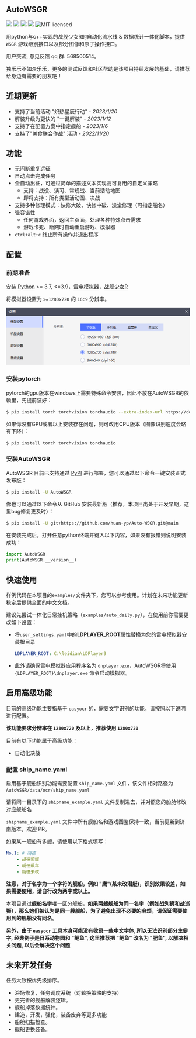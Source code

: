 ## AutoWSGR

![](https://img.shields.io/github/repo-size/huan-yp/Auto-WSGR) ![](https://img.shields.io/pypi/v/AutoWSGR) ![](https://img.shields.io/pypi/dm/AutoWSGR) ![](https://img.shields.io/github/issues/huan-yp/Auto-WSGR) ![MIT licensed](https://img.shields.io/badge/license-MIT-brightgreen.svg)

用python与c++实现的战舰少女R的自动化流水线 & 数据统计一体化脚本，提供 `WSGR` 游戏级别接口以及部分图像和原子操作接口。

用户交流, 意见反馈 qq 群:  568500514。

独乐乐不如众乐乐，更多的测试反馈和社区帮助是该项目持续发展的基础，请推荐给身边有需要的朋友吧！

## 近期更新

- 支持了当前活动 "炽热星辰行动" - *2023/1/20*
- 解装升级为更快的 "一键解装" - *2023/1/12*
- 支持了在配置方案中指定舰船 - *2023/1/6*
- 支持了"美食联合作战" 活动 - *2022/11/20*


## 功能

- 无间断重复远征
- 自动点击完成任务
- 全自动出征，可通过简单的描述文本实现高可复用的自定义策略
  - 支持：战役、演习、常规战、当前活动地图
  - 即将支持：所有类型活动图、决战
- 支持多种修理模式：快修大破、快修中破、澡堂修理（可指定船名）
- 强容错性
  - 任何游戏界面，返回主页面，处理各种特殊点击需求
  - 游戏卡死、断网时自动重启游戏、模拟器
- `ctrl+alt+c` 终止所有操作并退出程序

## 配置

### 前期准备


安装 [Python](https://www.python.org/) >= 3.7, <=3.9，[雷电模拟器](https://www.ldmnq.com/)，[战舰少女R](http://www.jianniang.com/)

将模拟器设置为 `>=1280x720` 的 `16:9` 分辨率。

![image-20221006213603676](.assets/LeidianResolution.png)

### 安装pytorch
pytorch的gpu版本在windows上需要特殊命令安装，因此不放在AutoWSGR的依赖里，先提前装好：
```bash
$ pip install torch torchvision torchaudio --extra-index-url https://download.pytorch.org/whl/cu117
```

如果你没有GPU或者以上安装存在问题，则可改用CPU版本（图像识别速度会略有下降）：
```bash
$ pip install torch torchvision torchaudio
```

### 安装AutoWSGR

AutoWSGR 目前已支持通过 [PyPI](https://pypi.org/project/AutoWSGR/) 进行部署，您可以通过以下命令一键安装正式发布版：

```bash
$ pip install -U AutoWSGR
```

你也可以通过以下命令从 GitHub 安装最新版（推荐，本项目尚处于开发早期，这里bug修复更及时）：

```bash
$ pip install -U git+https://github.com/huan-yp/Auto-WSGR.git@main
```

在安装完成后，打开任意python终端并键入以下内容，如果没有报错则说明安装成功：

```python
import AutoWSGR
print(AutoWSGR.__version__)
```



## 快速使用

样例代码在本项目的`examples/`文件夹下，您可以参考使用。计划在未来功能更新稳定后提供全面的中文文档。

建议先尝试一体化日常挂机策略（`examples/auto_daily.py`），在使用前你需要更改如下设置：

- 将`user_settings.yaml`中的**LDPLAYER_ROOT**属性替换为您的雷电模拟器安装根目录

  ```yaml
  LDPLAYER_ROOT: C:\leidian\LDPlayer9
  ```

- 此外请确保雷电模拟器应用程序名为 `dnplayer.exe`，AutoWSGR将使用 `{LDPLAYER_ROOT}\dnplayer.exe` 命令启动模拟器。

## 启用高级功能

目前的高级功能主要指基于 `easyocr` 的，需要文字识别的功能，请按照以下说明进行配置。

**该功能要求分辨率在 `1280x720` 及以上，推荐使用 `1280x720`**

目前有以下功能属于高级功能：

- 自动化决战

### 配置 ship_name.yaml

启用基于舰船识别功能需要配置 `ship_name.yaml` 文件，该文件相对路径为 `AutoWSGR/data/ocr/ship_name.yaml`

请将同一目录下的 `shipname_example.yaml` 文件复制进去，并对照您的船舱修改对应舰船名

`shipname_example.yaml` 文件中所有舰船名和游戏图鉴保持一致，当前更新到济南版本，欢迎 PR。

如果某一舰船有多艘，请使用以下格式填写：

```yaml
No.1: # 胡德
	- 胡德荣耀
	- 胡德飙车
	- 胡德未改
```

**注意，对于名字为一个字符的舰船，例如 "鹰"(某未改潜艇)，识别效果较差，如果需要使用，请自行改为两字或以上。**

本项目通过**舰船名字**唯一区分舰船，**如果两艘舰船为同一名字（例如战列狮和战巡狮），那么她们被认为是同一艘舰船，为了避免出现不必要的麻烦，请保证需要使用到的舰船没有同名。**

**另外，由于 `easyocr` 工具本身可能没有收录一些中文字体, 所以无法识别部分生僻字, 经典例子是日系动物园和 "鲃鱼", 这里推荐把 "鲃鱼" 改名为 "肥鱼", 以解决相关问题, 以后会解决这个问题**

## 未来开发任务

任务大致按优先级排序。 
- 浴场修复，任务调度系统（对轮换策略的支持）
- 更完善的舰船解装逻辑。
- 舰船掉落数据统计。
- 建造，开发，强化，装备废弃等更多功能
- 船舱扫描检查。
- 舰船更换装备。
